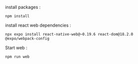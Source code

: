 install packages :

	npm install

install react web dependencies :

	npx expo install react-native-web@~0.19.6 react-dom@18.2.0 @expo/webpack-config

Start web :

	npm run web